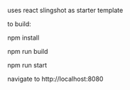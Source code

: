 uses react slingshot as starter template

to build:

npm install

npm run build

npm run start

navigate to http://localhost:8080
